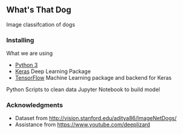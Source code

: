 ## What's That Dog

Image classifcation of dogs

### Installing 
What we are using 
* [Python 3](https://www.python.org/downloads/) 
* [Keras](https://keras.io/) Deep Learning Package
* [TensorFlow](https://www.tensorflow.org/) Machine Learning package and backend for Keras

Python Scripts to clean data
Jupyter Notebook to build model

### Acknowledgments
* Dataset from http://vision.stanford.edu/aditya86/ImageNetDogs/
* Assistance from https://www.youtube.com/deeplizard
